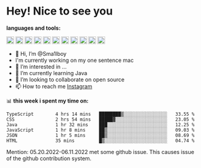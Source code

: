 # **Hey! Nice to see you**

**languages and tools:**  

<code><img height="20" src="https://cdn.iconscout.com/icon/free/png-256/java-60-1174953.png"></code>
<code><img height="20" src="https://cdn.iconscout.com/icon/free/png-256/javascript-2038874-1720087.png"></code>
<code><img height="20" src="https://cdn.iconscout.com/icon/free/png-256/css-37-226088.png"></code>
<code><img height="20" src="https://cdn-icons-png.flaticon.com/512/919/919827.png"></code>
<code><img height="20" src="https://upload.wikimedia.org/wikipedia/commons/thumb/9/9c/IntelliJ_IDEA_Icon.svg/2048px-IntelliJ_IDEA_Icon.svg.png"></code>
<code><img height="20" src="https://upload.wikimedia.org/wikipedia/commons/thumb/9/9a/Visual_Studio_Code_1.35_icon.svg/2048px-Visual_Studio_Code_1.35_icon.svg.png"></code>
<code><img height="20" src="https://cdn.iconscout.com/icon/free/png-256/node-js-1174925.png"></code>
<code><img height="20" src="https://www.pinclipart.com/picdir/middle/336-3363961_spring-boot-cloud-microservices-clipart.png"></code>
<code><img height="20" src="https://upload.wikimedia.org/wikipedia/en/0/0c/Xcode_icon.png"></code>
<code><img height="20" src="https://cdn4.iconfinder.com/data/icons/logos-3/504/Swift-2-512.png"></code>
<code><img height="20" src="https://cdn-icons-png.flaticon.com/512/174/174836.png"></code>


- 👋 Hi, I’m @Sma1lboy
- I'm currently working on my one sentence mac
- 👀 I’m interested in ...
- 🌱 I’m currently learning Java
- 💞️ I’m looking to collaborate on open source
- 📫 How to reach me [Instagram](https://www.instagram.com/sma1lboy/)

📊 **this week i spent my time on:**
<!--START_SECTION:waka-->

```text
TypeScript        4 hrs 14 mins   ████████▒░░░░░░░░░░░░░░░░   33.55 %
CSS               2 hrs 54 mins   █████▓░░░░░░░░░░░░░░░░░░░   23.05 %
Java              1 hr 32 mins    ███░░░░░░░░░░░░░░░░░░░░░░   12.25 %
JavaScript        1 hr 8 mins     ██▒░░░░░░░░░░░░░░░░░░░░░░   09.03 %
JSON              1 hr 5 mins     ██▒░░░░░░░░░░░░░░░░░░░░░░   08.69 %
HTML              35 mins         █▒░░░░░░░░░░░░░░░░░░░░░░░   04.74 %
```

<!--END_SECTION:waka-->

Mention: 05.20.2022-06.11.2022 met some github issue. This causes issue of the github contribution system.



